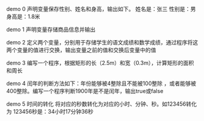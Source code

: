 demo 0
声明变量保存性别、姓名和身高，输出如下。
姓名是：张三
性别是：男
身高是：1.8米

demo 1
声明变量存储商品信息并输出

demo 2
定义两个变量，分别用于存储学生的语文成绩和数学成绩，通过程序将这两个变量的值进行交换，输出变量之前的值和交换后变量中的值

demo 3
编写一个程序，根据矩形的长（2.5m）和宽（0.3m），计算矩形的面积和周长

demo 4
闰年的判断方法如下：年份能够被4整除且不能被100整除	，或者能够被400整除。编写一个程序判断1900年是不是闰年，输出true或false

demo 5
时间的转化
将对应的秒数转化为对应的小时、分钟、秒。如123456转化为
123456秒是：34小时17分钟36秒
